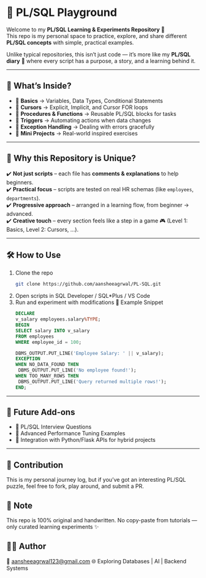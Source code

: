 # 🐘 PL/SQL Playground  

Welcome to my **PL/SQL Learning & Experiments Repository** 🎉  
This repo is my personal space to practice, explore, and share different **PL/SQL concepts** with simple, practical examples.  

Unlike typical repositories, this isn’t just code — it’s more like my **PL/SQL diary** 📓 where every script has a purpose, a story, and a learning behind it.  

---

## 📂 What’s Inside?  

- 🔹 **Basics** → Variables, Data Types, Conditional Statements  
- 🔹 **Cursors** → Explicit, Implicit, and Cursor FOR loops  
- 🔹 **Procedures & Functions** → Reusable PL/SQL blocks for tasks  
- 🔹 **Triggers** → Automating actions when data changes  
- 🔹 **Exception Handling** → Dealing with errors gracefully  
- 🔹 **Mini Projects** → Real-world inspired exercises  

---

## 🚀 Why this Repository is Unique?  

✔️ **Not just scripts** – each file has **comments & explanations** to help beginners.  
✔️ **Practical focus** – scripts are tested on real HR schemas (like `employees`, `departments`).  
✔️ **Progressive approach** – arranged in a learning flow, from beginner → advanced.  
✔️ **Creative touch** – every section feels like a step in a game 🎮 (Level 1: Basics, Level 2: Cursors, …).  

---

## 🛠 How to Use  

1. Clone the repo  
   ```bash
   git clone https://github.com/aansheeagrwal/PL-SQL.git
   ```
2. Open scripts in SQL Developer / SQL*Plus / VS Code
3. Run and experiment with modifications 🧪
   Example Snippet
   ``` SQL
   DECLARE
   v_salary employees.salary%TYPE;
   BEGIN
   SELECT salary INTO v_salary 
   FROM employees 
   WHERE employee_id = 100;

   DBMS_OUTPUT.PUT_LINE('Employee Salary: ' || v_salary);
   EXCEPTION
   WHEN NO_DATA_FOUND THEN
    DBMS_OUTPUT.PUT_LINE('No employee found!');
   WHEN TOO_MANY_ROWS THEN
    DBMS_OUTPUT.PUT_LINE('Query returned multiple rows!');
   END;

   ```
---  
## 🌱 Future Add-ons
- 🔹 PL/SQL Interview Questions
- 🔹 Advanced Performance Tuning Examples
- 🔹 Integration with Python/Flask APIs for hybrid projects

---
## 🤝 Contribution
This is my personal journey log, but if you’ve got an interesting PL/SQL puzzle, feel free to fork, play around, and submit a PR.

## 📌 Note
This repo is 100% original and handwritten.
No copy-paste from tutorials — only curated learning experiments ✨

## 👩‍💻 Author
📧 aansheeagrwal123@gmail.com
🌐 Exploring Databases | AI | Backend Systems
